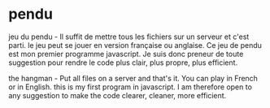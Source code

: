 # pendu
jeu du pendu - 
Il suffit de mettre tous les fichiers sur un serveur et c'est parti. 
le jeu peut se jouer en version française ou anglaise. 
Ce jeu de pendu est mon premier programme javascript. 
Je suis donc preneur de toute suggestion pour rendre le code plus clair, plus propre, plus efficient. 

the hangman - 
Put all files on a server and that's it. 
You can play in French or in English. 
this is my first program in javascript. 
I am therefore open to any suggestion to make the code clearer, cleaner, more efficient. 
